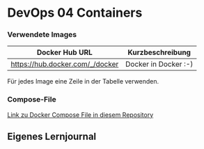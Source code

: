 # DevOps 04 Containers

### Verwendete Images

| Docker Hub URL | Kurzbeschreibung
| ------- | ------- |
| https://hub.docker.com/_/docker | Docker in Docker :-) |

Für jedes Image eine Zeile in der Tabelle verwenden.

### Compose-File

[Link zu Docker Compose File in diesem Repository](README.md)

## Eigenes Lernjournal